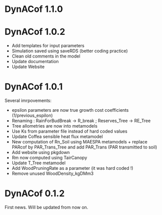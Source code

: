 # DynACof 1.1.0

# DynACof 1.0.2

* Add templates for input parameters
* Simulation saved using saveRDS (better coding practice)
* Clean old comments in the model
* Update documentation
* Update Website

# DynACof 1.0.1

Several imrpovements:

* epsilon parameters are now true growth cost coefficients (1/previous_espilon)
* Renaming : RainForBudBreak -> R_break ; Reserves_Tree -> RE_Tree
* Tree allometries are now into metamodels
* Use Ks from parameter file instead of hard coded values
* Update Coffea sensible heat flux metamodel
* New computation of Rn_Soil using MAESPA metamodels + replace PARcof by PAR_Trans_Tree and add PAR_Trans (PAR transmitted to soil)
* Add website using pkgdown
* Rm now computed using TairCanopy
* Update T_Tree metamodel
* Add WoodPruningRate as a parameter (it was hard coded !)
* Remove unused WoodDensity_kgDMm3


# DynACof 0.1.2

First news. Will be updated from now on.
